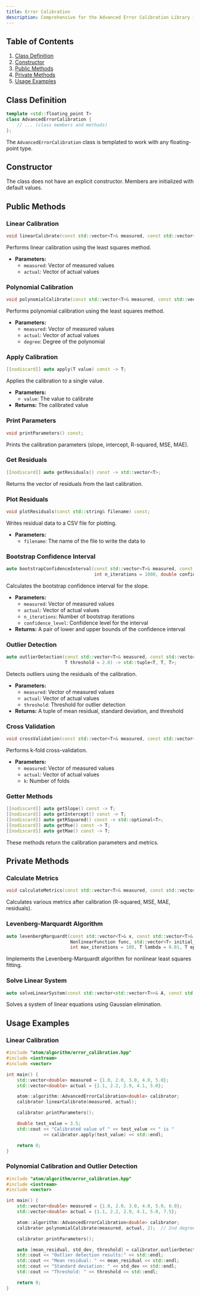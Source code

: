```yaml
---
title: Error Calibration
description: Comprehensive for the Advanced Error Calibration Library in the atom::algorithm namespace, including methods for linear and polynomial calibration, residual analysis, outlier detection, and cross-validation.
---
```


## Table of Contents

1. [Class Definition](#class-definition)
2. [Constructor](#constructor)
3. [Public Methods](#public-methods)
4. [Private Methods](#private-methods)
5. [Usage Examples](#usage-examples)

## Class Definition

```cpp
template <std::floating_point T>
class AdvancedErrorCalibration {
    // ... (class members and methods)
};
```

The `AdvancedErrorCalibration` class is templated to work with any floating-point type.

## Constructor

The class does not have an explicit constructor. Members are initialized with default values.

## Public Methods

### Linear Calibration

```cpp
void linearCalibrate(const std::vector<T>& measured, const std::vector<T>& actual);
```

Performs linear calibration using the least squares method.

- **Parameters:**
  - `measured`: Vector of measured values
  - `actual`: Vector of actual values

### Polynomial Calibration

```cpp
void polynomialCalibrate(const std::vector<T>& measured, const std::vector<T>& actual, int degree);
```

Performs polynomial calibration using the least squares method.

- **Parameters:**
  - `measured`: Vector of measured values
  - `actual`: Vector of actual values
  - `degree`: Degree of the polynomial

### Apply Calibration

```cpp
[[nodiscard]] auto apply(T value) const -> T;
```

Applies the calibration to a single value.

- **Parameters:**
  - `value`: The value to calibrate
- **Returns:** The calibrated value

### Print Parameters

```cpp
void printParameters() const;
```

Prints the calibration parameters (slope, intercept, R-squared, MSE, MAE).

### Get Residuals

```cpp
[[nodiscard]] auto getResiduals() const -> std::vector<T>;
```

Returns the vector of residuals from the last calibration.

### Plot Residuals

```cpp
void plotResiduals(const std::string& filename) const;
```

Writes residual data to a CSV file for plotting.

- **Parameters:**
  - `filename`: The name of the file to write the data to

### Bootstrap Confidence Interval

```cpp
auto bootstrapConfidenceInterval(const std::vector<T>& measured, const std::vector<T>& actual,
                                 int n_iterations = 1000, double confidence_level = 0.95) -> std::pair<T, T>;
```

Calculates the bootstrap confidence interval for the slope.

- **Parameters:**
  - `measured`: Vector of measured values
  - `actual`: Vector of actual values
  - `n_iterations`: Number of bootstrap iterations
  - `confidence_level`: Confidence level for the interval
- **Returns:** A pair of lower and upper bounds of the confidence interval

### Outlier Detection

```cpp
auto outlierDetection(const std::vector<T>& measured, const std::vector<T>& actual,
                      T threshold = 2.0) -> std::tuple<T, T, T>;
```

Detects outliers using the residuals of the calibration.

- **Parameters:**
  - `measured`: Vector of measured values
  - `actual`: Vector of actual values
  - `threshold`: Threshold for outlier detection
- **Returns:** A tuple of mean residual, standard deviation, and threshold

### Cross Validation

```cpp
void crossValidation(const std::vector<T>& measured, const std::vector<T>& actual, int k = 5);
```

Performs k-fold cross-validation.

- **Parameters:**
  - `measured`: Vector of measured values
  - `actual`: Vector of actual values
  - `k`: Number of folds

### Getter Methods

```cpp
[[nodiscard]] auto getSlope() const -> T;
[[nodiscard]] auto getIntercept() const -> T;
[[nodiscard]] auto getRSquared() const -> std::optional<T>;
[[nodiscard]] auto getMse() const -> T;
[[nodiscard]] auto getMae() const -> T;
```

These methods return the calibration parameters and metrics.

## Private Methods

### Calculate Metrics

```cpp
void calculateMetrics(const std::vector<T>& measured, const std::vector<T>& actual);
```

Calculates various metrics after calibration (R-squared, MSE, MAE, residuals).

### Levenberg-Marquardt Algorithm

```cpp
auto levenbergMarquardt(const std::vector<T>& x, const std::vector<T>& y,
                        NonlinearFunction func, std::vector<T> initial_params,
                        int max_iterations = 100, T lambda = 0.01, T epsilon = 1e-8) -> std::vector<T>;
```

Implements the Levenberg-Marquardt algorithm for nonlinear least squares fitting.

### Solve Linear System

```cpp
auto solveLinearSystem(const std::vector<std::vector<T>>& A, const std::vector<T>& b) -> std::vector<T>;
```

Solves a system of linear equations using Gaussian elimination.

## Usage Examples

### Linear Calibration

```cpp
#include "atom/algorithm/error_calibration.hpp"
#include <iostream>
#include <vector>

int main() {
    std::vector<double> measured = {1.0, 2.0, 3.0, 4.0, 5.0};
    std::vector<double> actual = {1.1, 2.2, 2.9, 4.1, 5.0};

    atom::algorithm::AdvancedErrorCalibration<double> calibrator;
    calibrator.linearCalibrate(measured, actual);

    calibrator.printParameters();

    double test_value = 3.5;
    std::cout << "Calibrated value of " << test_value << " is "
              << calibrator.apply(test_value) << std::endl;

    return 0;
}
```

### Polynomial Calibration and Outlier Detection

```cpp
#include "atom/algorithm/error_calibration.hpp"
#include <iostream>
#include <vector>

int main() {
    std::vector<double> measured = {1.0, 2.0, 3.0, 4.0, 5.0, 6.0};
    std::vector<double> actual = {1.1, 2.2, 2.9, 4.1, 5.0, 7.5};

    atom::algorithm::AdvancedErrorCalibration<double> calibrator;
    calibrator.polynomialCalibrate(measured, actual, 2);  // 2nd degree polynomial

    calibrator.printParameters();

    auto [mean_residual, std_dev, threshold] = calibrator.outlierDetection(measured, actual);
    std::cout << "Outlier detection results:" << std::endl;
    std::cout << "Mean residual: " << mean_residual << std::endl;
    std::cout << "Standard deviation: " << std_dev << std::endl;
    std::cout << "Threshold: " << threshold << std::endl;

    return 0;
}
```

